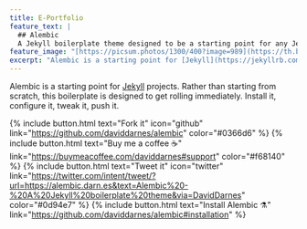 ```yaml
---
title: E-Portfolio
feature_text: |
  ## Alembic
  A Jekyll boilerplate theme designed to be a starting point for any Jekyll website
feature_image: "[https://picsum.photos/1300/400?image=989](https://th.bing.com/th/id/R.13e69bae84bbab9a235d7edfb553f191?rik=HyMM%2bNijv0lUkA&pid=ImgRaw&r=0)"
excerpt: "Alembic is a starting point for [Jekyll](https://jekyllrb.com/) projects. Rather than starting from scratch, this boilerplate is designed to get the ball rolling immediately. Install it, configure it, tweak it, push it."
---
```


Alembic is a starting point for [Jekyll](https://jekyllrb.com/) projects. Rather than starting from scratch, this boilerplate is designed to get rolling immediately. Install it, configure it, tweak it, push it.

{% include button.html text="Fork it" icon="github" link="https://github.com/daviddarnes/alembic" color="#0366d6" %} {% include button.html text="Buy me a coffee ☕️" link="https://buymeacoffee.com/daviddarnes#support" color="#f68140" %} {% include button.html text="Tweet it" icon="twitter" link="https://twitter.com/intent/tweet/?url=https://alembic.darn.es&text=Alembic%20-%20A%20Jekyll%20boilerplate%20theme&via=DavidDarnes" color="#0d94e7" %} {% include button.html text="Install Alembic ⚗️" link="https://github.com/daviddarnes/alembic#installation" %}

